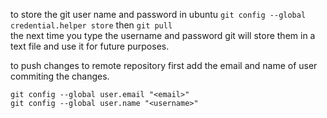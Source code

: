 to store the git user name and password in ubuntu 
`git config --global credential.helper store` 
then `git pull`  
the next time you type the username and password git will store them in a text file and use it for future purposes.  

to push changes to remote repository first add the email and name of user commiting the changes.  

`git config --global user.email "<email>"`  
`git config --global user.name "<username>"`  

